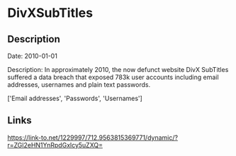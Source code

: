 # DivXSubTitles

## Description

Date: 2010-01-01

Description:
In approximately 2010, the now defunct website DivX SubTitles suffered a data breach that exposed 783k user accounts including email addresses, usernames and plain text passwords.


['Email addresses', 'Passwords', 'Usernames']

## Links

https://link-to.net/1229997/712.9563815369771/dynamic/?r=ZGl2eHN1YnRpdGxlcy5uZXQ=